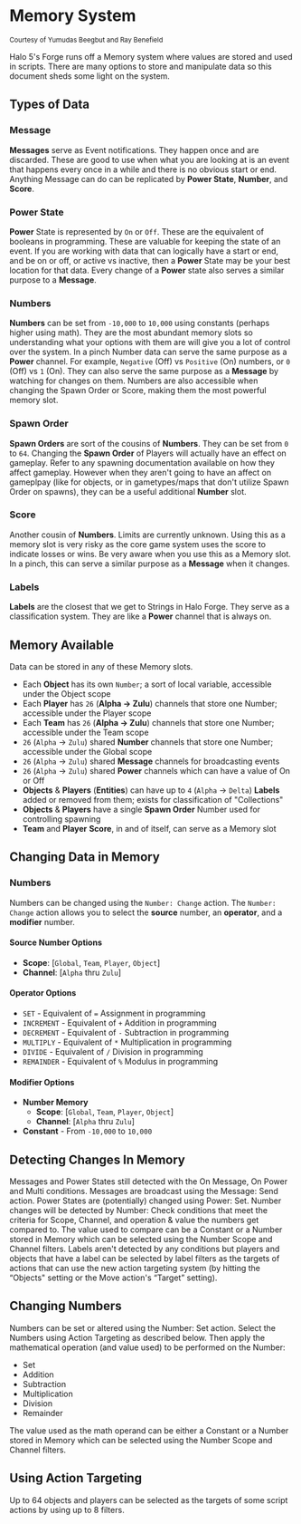 # Memory System

<sub>Courtesy of Yumudas Beegbut and Ray Benefield</sub>

Halo 5's Forge runs off a Memory system where values are stored and used in
scripts. There are many options to store and manipulate data so this document
sheds some light on the system.


## Types of Data

### Message

**Messages** serve as Event notifications. They happen once and are discarded.
These are good to use when what you are looking at is an event that happens
every once in a while and there is no obvious start or end. Anything Message
can do can be replicated by **Power State**, **Number**, and **Score**.

### Power State

**Power** State is represented by `On` or `Off`. These are the equivalent of
booleans in programming. These are valuable for keeping the state of an event.
If you are working with data that can logically have a start or end, and be on
or off, or active vs inactive, then a **Power** State may be your best location
for that data. Every change of a **Power** state also serves a similar purpose
to a **Message**.

### Numbers

**Numbers** can be set from `-10,000` to `10,000` using constants (perhaps
higher using math). They are the most abundant memory slots so understanding
what your options with them are will give you a lot of control over the system.
In a pinch Number data can serve the same purpose as a **Power** channel. For
example, `Negative` (Off) vs `Positive` (On) numbers, or `0` (Off) vs `1` (On).
They can also serve the same purpose as a **Message** by watching for changes
on them.  Numbers are also accessible when changing the Spawn Order or Score,
making them the most powerful memory slot.

### Spawn Order

**Spawn Orders** are sort of the cousins of **Numbers**. They can be set from
`0` to `64`. Changing the **Spawn Order** of Players will actually have an
effect on gameplay. Refer to any spawning documentation available on how they
affect gameplay. However when they aren't going to have an affect on gameplpay
(like for objects, or in gametypes/maps that don't utilize Spawn Order on
spawns), they can be a useful additional **Number** slot.

### Score

Another cousin of **Numbers**. Limits are currently unknown. Using this as a
memory slot is very risky as the core game system uses the score to indicate
losses or wins. Be very aware when you use this as a Memory slot. In a pinch,
this can serve a similar purpose as a **Message** when it changes.

### Labels

**Labels** are the closest that we get to Strings in Halo Forge. They serve as
a classification system. They are like a **Power** channel that is always on.


## Memory Available

Data can be stored in any of these Memory slots.

 - Each **Object** has its own `Number`; a sort of local variable, accessible
   under the Object scope
 - Each **Player** has `26` (**Alpha -> Zulu**) channels that store one Number;
   accessible under the Player scope
 - Each **Team** has `26` (**Alpha -> Zulu**) channels that store one Number;
   accessible under the Team scope
 - `26` (`Alpha` -> `Zulu`) shared **Number** channels that store one Number;
   accessible under the Global scope
 - `26` (`Alpha` -> `Zulu`) shared **Message** channels for broadcasting events
 - `26` (`Alpha` -> `Zulu`) shared **Power** channels which can have a value of
   On or Off
 - **Objects** & **Players** (**Entities**) can have up to `4` (`Alpha` ->
   `Delta`) **Labels** added or removed from them; exists for classification of
"Collections"
 - **Objects** & **Players** have a single **Spawn Order** Number used for
   controlling spawning
 - **Team** and **Player** **Score**, in and of itself, can serve as a Memory
   slot


## Changing Data in Memory

### Numbers

Numbers can be changed using the `Number: Change` action. The `Number: Change`
action allows you to select the **source** number, an **operator**, and a
**modifier** number.

#### Source Number Options
 - **Scope**: [`Global`, `Team`, `Player`, `Object`]
 - **Channel**: [`Alpha` thru `Zulu`]

#### Operator Options
 - `SET` - Equivalent of `=` Assignment in programming
 - `INCREMENT` - Equivalent of `+` Addition in programming
 - `DECREMENT` - Equivalent of `-` Subtraction in programming
 - `MULTIPLY` - Equivalent of `*` Multiplication in programming
 - `DIVIDE` - Equivalent of `/` Division in programming
 - `REMAINDER` - Equivalent of `%` Modulus in programming

#### Modifier Options
 - **Number Memory**
     - **Scope**: [`Global`, `Team`, `Player`, `Object`]
     - **Channel**: [`Alpha` thru `Zulu`]
 - **Constant** - From `-10,000` to `10,000`



## Detecting Changes In Memory

Messages and Power States still detected with the On Message, On Power and
Multi conditions. Messages are broadcast using the Message: Send action. Power
States are (potentially) changed using Power: Set.  Number changes will be
detected by Number: Check conditions that meet the criteria for Scope, Channel,
and operation & value the numbers get compared to. The value used to compare
can be a Constant or a Number stored in Memory which can be selected using the
Number Scope and Channel filters.  Labels aren't detected by any conditions but
players and objects that have a label can be selected by label filters as the
targets of actions that can use the new action targeting system (by hitting the
“Objects" setting or the Move action's “Target” setting).


## Changing Numbers

Numbers can be set or altered using the Number: Set action. Select the Numbers
using Action Targeting as described below. Then apply the mathematical
operation (and value used) to be performed on the Number:

 - Set
 - Addition
 - Subtraction
 - Multiplication
 - Division
 - Remainder

The value used as the math operand can be either a Constant or a Number stored
in Memory which can be selected using the Number Scope and Channel filters.


## Using Action Targeting

Up to 64 objects and players can be selected as the targets of some script
actions by using up to 8 filters.

